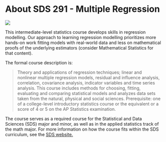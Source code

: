# About SDS 291 - Multiple Regression




<p><img src="/291scatter_v03.png" /></p>
<p>This intermediate-level statistics course develops skills in regression modelling. Our approach to learning regression modelling prioritizes more hands-on work fitting models with real-world data and less on mathematical proofs of the underlying estimators (consider Mathematical Statistics for that content).</p>
<p>The formal course description is:</p>
<blockquote>
<p>Theory and applications of regression techniques; linear and nonlinear multiple regression models, residual and influence analysis, correlation, covariance analysis, indicator variables and time series analysis. This course includes methods for choosing, fitting, evaluating and comparing statistical models and analyzes data sets taken from the natural, physical and social sciences. Prerequisite: one of a college-level introductory statistics course or the equivalent or a score of 4 or 5 on the AP Statistics examination.</p>
</blockquote>
<p>The course serves as a required course for the Statistical and Data Sciences (SDS) major and minor, as well as in the applied statistics track of the math major. For more information on how the course fits within the SDS curriculum, see the <a href="https://www.smith.edu/academics/statistics">SDS website.</a></p>
